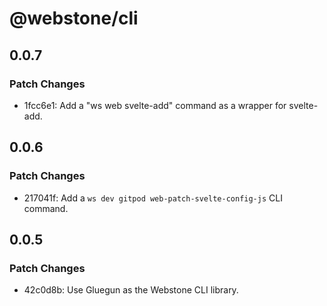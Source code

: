 # @webstone/cli

## 0.0.7

### Patch Changes

- 1fcc6e1: Add a "ws web svelte-add" command as a wrapper for svelte-add.

## 0.0.6

### Patch Changes

- 217041f: Add a `ws dev gitpod web-patch-svelte-config-js` CLI command.

## 0.0.5

### Patch Changes

- 42c0d8b: Use Gluegun as the Webstone CLI library.
